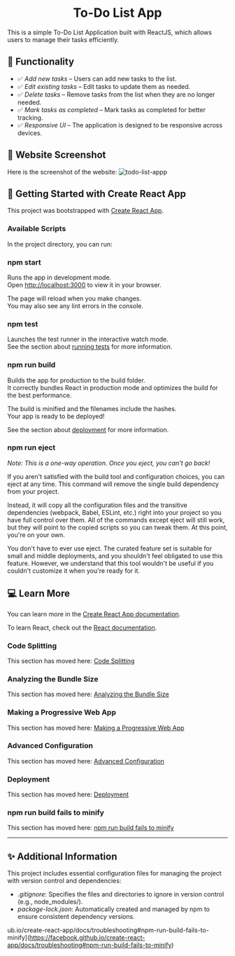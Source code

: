 <h1 align="center">To-Do List App</h1>

This is a simple To-Do List Application built with ReactJS, which allows users to manage their tasks efficiently.

## 🚀 Functionality

- ✅ *Add new tasks* – Users can add new tasks to the list.
- ✅ *Edit existing tasks* – Edit tasks to update them as needed.
- ✅ *Delete tasks* – Remove tasks from the list when they are no longer needed.
- ✅ *Mark tasks as completed* – Mark tasks as completed for better tracking.
- ✅ *Responsive UI* – The application is designed to be responsive across devices.

## 📸 Website Screenshot

Here is the screenshot of the website:
![todo-list-appp](https://github.com/user-attachments/assets/2174238d-a2bf-4868-9330-214b2037fa80)


## 🔧 Getting Started with Create React App

This project was bootstrapped with [Create React App](https://github.com/facebook/create-react-app).

### Available Scripts

In the project directory, you can run:

### npm start

Runs the app in development mode.\
Open [http://localhost:3000](http://localhost:3000) to view it in your browser.

The page will reload when you make changes.\
You may also see any lint errors in the console.

### npm test

Launches the test runner in the interactive watch mode.\
See the section about [running tests](https://facebook.github.io/create-react-app/docs/running-tests) for more information.

### npm run build

Builds the app for production to the build folder.\
It correctly bundles React in production mode and optimizes the build for the best performance.

The build is minified and the filenames include the hashes.\
Your app is ready to be deployed!

See the section about [deployment](https://facebook.github.io/create-react-app/docs/deployment) for more information.

### npm run eject

*Note: This is a one-way operation. Once you eject, you can't go back!*

If you aren't satisfied with the build tool and configuration choices, you can eject at any time. This command will remove the single build dependency from your project.

Instead, it will copy all the configuration files and the transitive dependencies (webpack, Babel, ESLint, etc.) right into your project so you have full control over them. All of the commands except eject will still work, but they will point to the copied scripts so you can tweak them. At this point, you're on your own.

You don't have to ever use eject. The curated feature set is suitable for small and middle deployments, and you shouldn't feel obligated to use this feature. However, we understand that this tool wouldn't be useful if you couldn't customize it when you're ready for it.

## 💻 Learn More

You can learn more in the [Create React App documentation](https://facebook.github.io/create-react-app/docs/getting-started).

To learn React, check out the [React documentation](https://reactjs.org/).

### Code Splitting

This section has moved here: [Code Splitting](https://facebook.github.io/create-react-app/docs/code-splitting)

### Analyzing the Bundle Size

This section has moved here: [Analyzing the Bundle Size](https://facebook.github.io/create-react-app/docs/analyzing-the-bundle-size)

### Making a Progressive Web App

This section has moved here: [Making a Progressive Web App](https://facebook.github.io/create-react-app/docs/making-a-progressive-web-app)

### Advanced Configuration

This section has moved here: [Advanced Configuration](https://facebook.github.io/create-react-app/docs/advanced-configuration)

### Deployment

This section has moved here: [Deployment](https://facebook.github.io/create-react-app/docs/deployment)

### npm run build fails to minify

This section has moved here: [npm run build fails to minify](https://facebook.github.io/create-react-app/docs/troubleshooting#npm-run-build-fails-to-minify)

---

## ✨ Additional Information

This project includes essential configuration files for managing the project with version control and dependencies:

- *.gitignore*: Specifies the files and directories to ignore in version control (e.g., node_modules/).
- *package-lock.json*: Automatically created and managed by npm to ensure consistent dependency versions.









ub.io/create-react-app/docs/troubleshooting#npm-run-build-fails-to-minify](https://facebook.github.io/create-react-app/docs/troubleshooting#npm-run-build-fails-to-minify)
